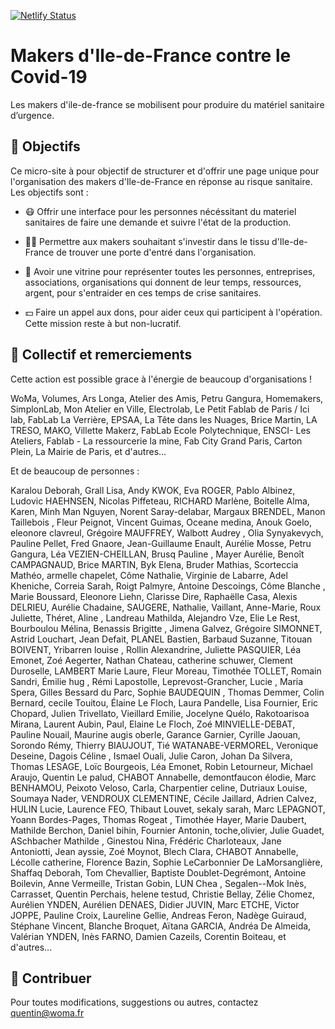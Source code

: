 [![Netlify Status](https://api.netlify.com/api/v1/badges/4aca6b6c-2f23-4658-9bda-e1342503ff9e/deploy-status)](https://app.netlify.com/sites/makerscovid/deploys)

# Makers d'Ile-de-France contre le Covid-19

Les makers d'ile-de-france se mobilisent pour produire du matériel sanitaire d’urgence.

## 🎯 Objectifs
Ce micro-site à pour objectif de structurer et d'offrir une page unique pour l'organisation des makers d'Ile-de-France en réponse au risque sanitaire.
Les objectifs sont :

* 😷 Offrir une interface pour les personnes nécéssitant du materiel sanitaires de faire une demande et suivre l'état de la production.

* 👩‍🔧 Permettre aux makers souhaitant s'investir dans le tissu d'Ile-de-France de trouver une porte d'entré dans l'organisation.

* 🙌 Avoir une vitrine pour représenter toutes les personnes, entreprises, associations, organisations qui donnent de leur temps, ressources, argent, pour s'entraider en ces temps de crise sanitaires.

* 💵 Faire un appel aux dons, pour aider ceux qui participent à l'opération. Cette mission reste à but non-lucratif.

## 👏 Collectif et remerciements

Cette action est possible grace à l'énergie de beaucoup d'organisations !

WoMa, Volumes, Ars Longa, Atelier des Amis, Petru Gangura, Homemakers, SimplonLab, Mon Atelier en Ville, Electrolab, Le Petit Fablab de Paris  / Ici lab, FabLab La Verrière, EPSAA, La Tête dans les Nuages, Brice Martin, LA TRESO, MAKO, Villette Makerz, FabLab Ecole Polytechnique, ENSCI- Les Ateliers, Fablab - La ressourcerie la mine, Fab City Grand Paris, Carton Plein, La Mairie de Paris, et d'autres... 

Et de beaucoup de personnes :

Karalou Deborah, Grall Lisa, Andy KWOK, Eva ROGER, Pablo Albinez, Ludovic HAEHNSEN, Nicolas Piffeteau, RICHARD Marlène, Boitelle Alma, Karen, Minh Man Nguyen, Norent Saray-delabar, Margaux BRENDEL, Manon Taillebois , Fleur Peignot, Vincent Guimas, Oceane medina, Anouk Goelo, eleonore clavreul, Grégoire MAUFFREY, Walbott Audrey , Olia Synyakevych, Pauline Pellet, Fred Gnaore, Jean-Guillaume Enault, Aurélie Mosse, Petru Gangura, Léa VEZIEN-CHEILLAN, Brusq Pauline , Mayer Aurélie, Benoît CAMPAGNAUD, Brice MARTIN, Byk Elena, Bruder Mathias, Scorteccia Mathéo, armelle chapelet, Côme Nathalie, Virginie de Labarre, Adel Kheniche, Correia Sarah, Roigt Palmyre, Antoine Descoings, Côme Blanche , Marie Boussard, Eleonore Liehn, Clarisse Dire, Raphaëlle Casa, Alexis DELRIEU, Aurélie Chadaine, SAUGERE, Nathalie, Vaillant, Anne-Marie, Roux Juliette, Théret, Aline , Landreau Mathilda, Alejandro Vze, Elie Le Rest, Bourboulou Mélina, Benassis Brigitte , Jimena Galvez, Grégoire SIMONNET, Astrid Louchart, Jean Defait, PLANEL Bastien, Barbaud Suzanne, Titouan BOIVENT, Yribarren louise , Rollin Alexandrine, Juliette PASQUIER, Léa Emonet, Zoé Aegerter, Nathan Chateau, catherine schuwer, Clement Duroselle, LAMBERT Marie Laure, Fleur Moreau, Timothée TOLLET, Romain Sandri, Émilie hug , Rémi Lapostolle, Leprevost-Grancher, Lucie , Maria Spera, Gilles Bessard du Parc, Sophie BAUDEQUIN , Thomas Demmer, Colin Bernard, cecile Touitou, Élaine Le Floch, Laura Pandelle, Lisa Fournier, Eric Chopard, Julien Trivellato, Vieillard Emilie, Jocelyne Quélo, Rakotoarisoa Mirana, Laurent Aubin, Paul, Elaine Le Floch, Zoé MINVIELLE-DEBAT, Pauline Nouail, Maurine augis oberle, Garance Garnier, Cyrille Jaouan, Sorondo Rémy, Thierry BIAUJOUT, Tié WATANABE-VERMOREL, Veronique Deseine, Dagois Céline , Ismael Ouali, Julie Caron, Johan Da Silvera, Thomas LESAGE, Loïc Bourgeois, Léa Emonet, Robin Letourneur, Michael Araujo, Quentin Le palud, CHABOT Annabelle, demontfaucon élodie, Marc BENHAMOU, Peixoto Veloso, Carla, Charpentier celine, Dutriaux Louise, Soumaya Nader, VENDROUX CLEMENTINE, Cécile Jaillard, Adrien Calvez, HULIN Lucie, Laurence FEO, Thibaut Louvet, sekaly sarah, Marc LEPAGNOT, Yoann Bordes-Pages, Thomas Rogeat , Timothée Hayer, Marie Daubert, Mathilde Berchon, Daniel bihin, Fournier Antonin, toche,olivier, Julie Guadet, ASchbacher Mathilde , Ginestou Nina, Frédéric Charloteaux, Jane Antoniotti, Jean ayssie, Zoé Moynot, Blech Clara, CHABOT Annabelle, Lécolle catherine, Florence Bazin, Sophie LeCarbonnier De LaMorsanglière, Shaffaq Deborah, Tom Chevallier, Baptiste Doublet-Degrémont, Antoine Boilevin, Anne Vermeille, Tristan Gobin, LUN Chea , Segalen--Mok Inès, Carrasset, Quentin Perchais, helene testud, Christie Bellay, Zélie Chomez, Aurélien YNDEN, Aurélien DENAES, Didier JUVIN, Marc ETCHE, Victor JOPPE, Pauline Croix, Laureline Gellie, Andreas Feron, Nadège Guiraud, Stéphane Vincent, Blanche Broquet, Aïtana GARCIA, Andréa De Almeida, Valérian YNDEN, Inès FARNO, Damien Cazeils, Corentin Boiteau, et d'autres...

## 💌 Contribuer

Pour toutes modifications, suggestions ou autres, contactez quentin@woma.fr

